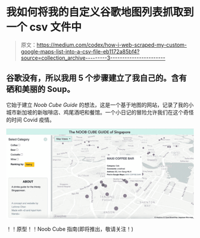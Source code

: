 # 我如何将我的自定义谷歌地图列表抓取到一个 csv 文件中

> 原文：<https://medium.com/codex/how-i-web-scraped-my-custom-google-maps-list-into-a-csv-file-eb1172a85bf4?source=collection_archive---------3----------------------->

## 谷歌没有，所以我用 5 个步骤建立了我自己的。含有硒和美丽的 Soup。

它始于建立 *Noob Cube Guide* 的想法，这是一个基于地图的网站，记录了我的小城市新加坡的新咖啡店、鸡尾酒吧和餐馆。一个小日记的冒险允许我们在这个奇怪的时间 Covid 疫情。

![](img/1bbe490251183c0c640f6466d3149d75.png)

！！原型！！Noob Cube 指南(即将推出，敬请关注！)